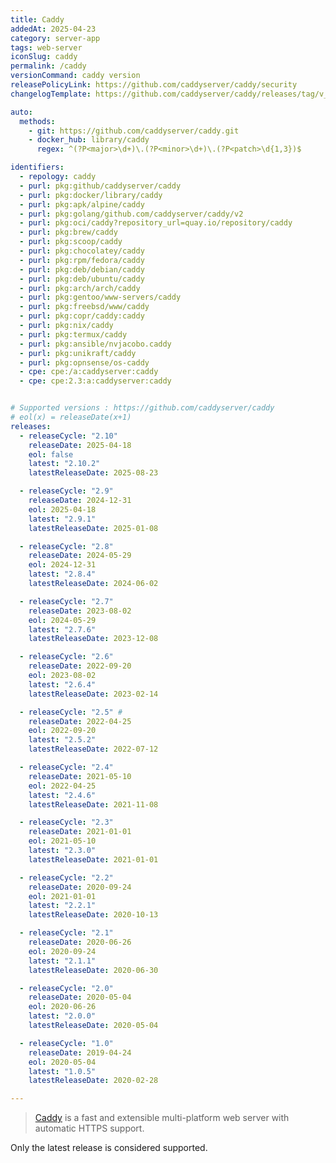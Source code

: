 ```yaml
---
title: Caddy
addedAt: 2025-04-23
category: server-app
tags: web-server
iconSlug: caddy
permalink: /caddy
versionCommand: caddy version
releasePolicyLink: https://github.com/caddyserver/caddy/security
changelogTemplate: https://github.com/caddyserver/caddy/releases/tag/v__LATEST__

auto:
  methods:
    - git: https://github.com/caddyserver/caddy.git
    - docker_hub: library/caddy
      regex: ^(?P<major>\d+)\.(?P<minor>\d+)\.(?P<patch>\d{1,3})$

identifiers:
  - repology: caddy
  - purl: pkg:github/caddyserver/caddy
  - purl: pkg:docker/library/caddy
  - purl: pkg:apk/alpine/caddy
  - purl: pkg:golang/github.com/caddyserver/caddy/v2
  - purl: pkg:oci/caddy?repository_url=quay.io/repository/caddy
  - purl: pkg:brew/caddy
  - purl: pkg:scoop/caddy
  - purl: pkg:chocolatey/caddy
  - purl: pkg:rpm/fedora/caddy
  - purl: pkg:deb/debian/caddy
  - purl: pkg:deb/ubuntu/caddy
  - purl: pkg:arch/arch/caddy
  - purl: pkg:gentoo/www-servers/caddy
  - purl: pkg:freebsd/www/caddy
  - purl: pkg:copr/caddy:caddy
  - purl: pkg:nix/caddy
  - purl: pkg:termux/caddy
  - purl: pkg:ansible/nvjacobo.caddy
  - purl: pkg:unikraft/caddy
  - purl: pkg:opnsense/os-caddy
  - cpe: cpe:/a:caddyserver:caddy
  - cpe: cpe:2.3:a:caddyserver:caddy


# Supported versions : https://github.com/caddyserver/caddy
# eol(x) = releaseDate(x+1)
releases:
  - releaseCycle: "2.10"
    releaseDate: 2025-04-18
    eol: false
    latest: "2.10.2"
    latestReleaseDate: 2025-08-23

  - releaseCycle: "2.9"
    releaseDate: 2024-12-31
    eol: 2025-04-18
    latest: "2.9.1"
    latestReleaseDate: 2025-01-08

  - releaseCycle: "2.8"
    releaseDate: 2024-05-29
    eol: 2024-12-31
    latest: "2.8.4"
    latestReleaseDate: 2024-06-02

  - releaseCycle: "2.7"
    releaseDate: 2023-08-02
    eol: 2024-05-29
    latest: "2.7.6"
    latestReleaseDate: 2023-12-08

  - releaseCycle: "2.6"
    releaseDate: 2022-09-20
    eol: 2023-08-02
    latest: "2.6.4"
    latestReleaseDate: 2023-02-14

  - releaseCycle: "2.5" #
    releaseDate: 2022-04-25
    eol: 2022-09-20
    latest: "2.5.2"
    latestReleaseDate: 2022-07-12

  - releaseCycle: "2.4"
    releaseDate: 2021-05-10
    eol: 2022-04-25
    latest: "2.4.6"
    latestReleaseDate: 2021-11-08

  - releaseCycle: "2.3"
    releaseDate: 2021-01-01
    eol: 2021-05-10
    latest: "2.3.0"
    latestReleaseDate: 2021-01-01

  - releaseCycle: "2.2"
    releaseDate: 2020-09-24
    eol: 2021-01-01
    latest: "2.2.1"
    latestReleaseDate: 2020-10-13

  - releaseCycle: "2.1"
    releaseDate: 2020-06-26
    eol: 2020-09-24
    latest: "2.1.1"
    latestReleaseDate: 2020-06-30

  - releaseCycle: "2.0"
    releaseDate: 2020-05-04
    eol: 2020-06-26
    latest: "2.0.0"
    latestReleaseDate: 2020-05-04

  - releaseCycle: "1.0"
    releaseDate: 2019-04-24
    eol: 2020-05-04
    latest: "1.0.5"
    latestReleaseDate: 2020-02-28

---
```


> [Caddy](https://caddyserver.com/) is a fast and extensible multi-platform web
> server with automatic HTTPS support.

Only the latest release is considered supported.

